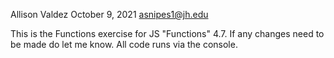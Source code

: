 Allison Valdez 
October 9, 2021 
asnipes1@jh.edu

This is the Functions exercise for JS "Functions" 4.7. If any changes need to be made do let me know. All code runs via the console.